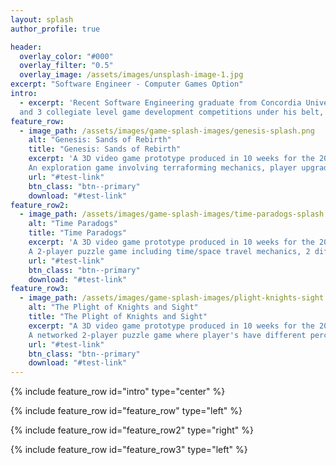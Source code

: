 ```yaml
---
layout: splash
author_profile: true

header:
  overlay_color: "#000"
  overlay_filter: "0.5"
  overlay_image: /assets/images/unsplash-image-1.jpg
excerpt: "Software Engineer - Computer Games Option"
intro: 
  - excerpt: 'Recent Software Engineering graduate from Concordia University with X game jams
  and 3 collegiate level game development competitions under his belt, looking to start my career in this industry.'
feature_row:
  - image_path: /assets/images/game-splash-images/genesis-splash.png
    alt: "Genesis: Sands of Rebirth"
    title: "Genesis: Sands of Rebirth"
    excerpt: 'A 3D video game prototype produced in 10 weeks for the 2016 submission for the Ubisoft Game Lab competition.
	An exploration game involving terraforming mechanics, player upgrade progression and the revitalization of a barren world.'
    url: "#test-link"
    btn_class: "btn--primary"
    download: "#test-link"
feature_row2:
  - image_path: /assets/images/game-splash-images/time-paradogs-splash.png
    alt: "Time Paradogs"
    title: "Time Paradogs"
    excerpt: 'A 3D video game prototype produced in 10 weeks for the 2017 submission for the Ubisoft Game Lab competition.
	A 2-player puzzle game including time/space travel mechanics, 2 different player types/perspectives and adorable puppies.'
    url: "#test-link"
    btn_class: "btn--primary"
    download: "#test-link"
feature_row3:
  - image_path: /assets/images/game-splash-images/plight-knights-sight.png
    alt: "The Plight of Knights and Sight"
    title: "The Plight of Knights and Sight"
    excerpt: "A 3D video game prototype produced in 10 weeks for the 2018 submission for the Ubisoft Game Lab competition.
	A networked 2-player puzzle game where player's have different perceptions of the level they inhabit."
    url: "#test-link"
    btn_class: "btn--primary"
    download: "#test-link"
---
```


{% include feature_row id="intro" type="center" %}

{% include feature_row id="feature_row" type="left" %}

{% include feature_row id="feature_row2" type="right" %}

{% include feature_row id="feature_row3" type="left" %}